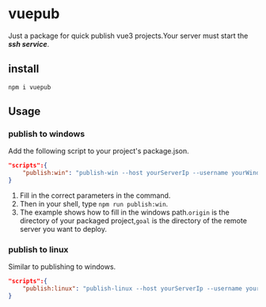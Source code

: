 # vuepub
Just a package for quick publish vue3 projects.Your server must start the ***ssh service***.

## install
``
npm i vuepub
``
## Usage
### publish to windows
Add the following script to your project's package.json.
```json
"scripts":{
    "publish:win": "publish-win --host yourServerIp --username yourWindowsUsername --password yourWindowsPassword --port yourServerSSHPortCanOmittedIfIs22 --origin \"./dist\" --goal \"C:\\test\" "
}
```
1. Fill in the correct parameters in the command.
2. Then in your shell, type `npm run publish:win`.
3. The example shows how to fill in the windows path.`origin` is the directory of your packaged project,`goal` is the directory of the remote server you want to deploy.


### publish to linux
Similar to publishing to windows.
```json
"scripts":{
    "publish:linux": "publish-linux --host yourServerIp --username yourWindowsUsername --password yourWindowsPassword --port yourServerSSHPortCanOmittedIfIs22 --origin \"./dist\" --goal xxx "
}
```